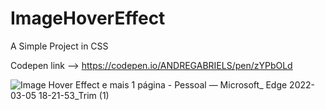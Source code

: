 # ImageHoverEffect
A Simple Project in CSS
  
Codepen link --> https://codepen.io/ANDREGABRIELS/pen/zYPbOLd

![Image Hover Effect e mais 1 página - Pessoal — Microsoft_ Edge 2022-03-05 18-21-53_Trim (1)](https://user-images.githubusercontent.com/60861872/156900572-5df1e5ae-ff25-4fb4-bed3-dfb53aec9968.gif)
